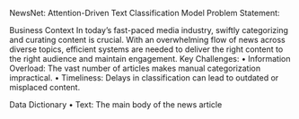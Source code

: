 NewsNet: Attention-Driven Text Classification Model
Problem Statement:

Business Context
In today’s fast-paced media industry, swiftly categorizing and curating content is crucial. With an overwhelming flow of news across diverse topics, efficient systems are needed to deliver the right content to the right audience and maintain engagement.
Key Challenges:
•	Information Overload: The vast number of articles makes manual categorization impractical.
•	Timeliness: Delays in classification can lead to outdated or misplaced content.


Data Dictionary
•	Text: The main body of the news article
